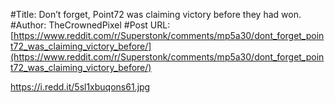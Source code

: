 #Title: Don’t forget, Point72 was claiming victory before they had won.
#Author: TheCrownedPixel
#Post URL: [https://www.reddit.com/r/Superstonk/comments/mp5a30/dont_forget_point72_was_claiming_victory_before/](https://www.reddit.com/r/Superstonk/comments/mp5a30/dont_forget_point72_was_claiming_victory_before/)


https://i.redd.it/5sl1xbuqons61.jpg